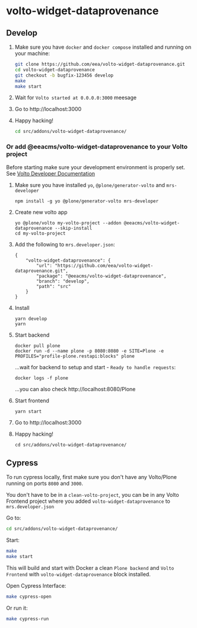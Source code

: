 # volto-widget-dataprovenance

## Develop

1. Make sure you have `docker` and `docker compose` installed and running on your machine:

    ```Bash
    git clone https://github.com/eea/volto-widget-dataprovenance.git
    cd volto-widget-dataprovenance
    git checkout -b bugfix-123456 develop
    make
    make start
    ```

1. Wait for `Volto started at 0.0.0.0:3000` meesage

1. Go to http://localhost:3000

1.  Happy hacking!

    ```Bash
    cd src/addons/volto-widget-dataprovenance/
    ```

### Or add @eeacms/volto-widget-dataprovenance to your Volto project

Before starting make sure your development environment is properly set. See [Volto Developer Documentation](https://docs.voltocms.com/getting-started/install/)

1.  Make sure you have installed `yo`, `@plone/generator-volto` and `mrs-developer`

        npm install -g yo @plone/generator-volto mrs-developer

1.  Create new volto app

        yo @plone/volto my-volto-project --addon @eeacms/volto-widget-dataprovenance --skip-install
        cd my-volto-project

1.  Add the following to `mrs.developer.json`:

        {
            "volto-widget-dataprovenance": {
                "url": "https://github.com/eea/volto-widget-dataprovenance.git",
                "package": "@eeacms/volto-widget-dataprovenance",
                "branch": "develop",
                "path": "src"
            }
        }

1.  Install

        yarn develop
        yarn

1.  Start backend

        docker pull plone
        docker run -d --name plone -p 8080:8080 -e SITE=Plone -e PROFILES="profile-plone.restapi:blocks" plone

    ...wait for backend to setup and start - `Ready to handle requests`:

        docker logs -f plone

    ...you can also check http://localhost:8080/Plone

1.  Start frontend

        yarn start

1.  Go to http://localhost:3000

1.  Happy hacking!

        cd src/addons/volto-widget-dataprovenance/

## Cypress

To run cypress locally, first make sure you don't have any Volto/Plone running on ports `8080` and `3000`.

You don't have to be in a `clean-volto-project`, you can be in any Volto Frontend
project where you added `volto-widget-dataprovenance` to `mrs.developer.json`

Go to:

  ```BASH
  cd src/addons/volto-widget-dataprovenance/
  ```

Start:

  ```Bash
  make
  make start
  ```

This will build and start with Docker a clean `Plone backend` and `Volto Frontend` with `volto-widget-dataprovenance` block installed.

Open Cypress Interface:

  ```Bash
  make cypress-open
  ```

Or run it:

  ```Bash
  make cypress-run
  ```
